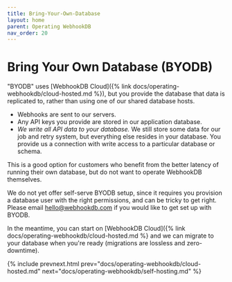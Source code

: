 ```yaml
---
title: Bring-Your-Own-Database
layout: home
parent: Operating WebhookDB
nav_order: 20
---
```


# Bring Your Own Database (BYODB)

"BYODB" uses [WebhookDB Cloud]({% link docs/operating-webhookdb/cloud-hosted.md %}),
but you provide the database that data is replicated to, rather than using one of our shared database hosts.

- Webhooks are sent to our servers.
- Any API keys you provide are stored in our application database.
- *We write all API data to your database.* We still store some data for our job and retry system,
  but everything else resides in your database. You provide us a connection with
  write access to a particular database or schema.

This is a good option for customers who benefit from the better latency of running their own database,
but do not want to operate WebhookDB themselves.

We do not yet offer self-serve BYODB setup,
since it requires you provision a database user with the right permissions,
and can be tricky to get right.
Please email [hello@webhookdb.com](mailto:hello@webhookdb.com)
if you would like to get set up with BYODB.

In the meantime, you can start on [WebhookDB Cloud]({% link docs/operating-webhookdb/cloud-hosted.md %}
and we can migrate to your database when you're ready (migrations are lossless and zero-downtime).

{% include prevnext.html prev="docs/operating-webhookdb/cloud-hosted.md" next="docs/operating-webhookdb/self-hosting.md" %}
